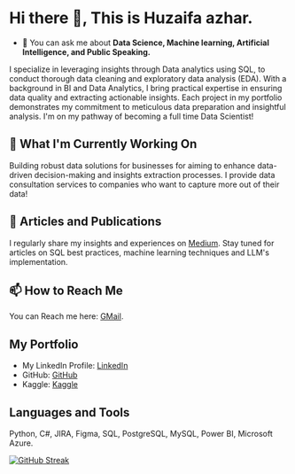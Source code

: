 # Hi there 👋, This is Huzaifa azhar. 

<!--
**Huzaifaaazhar/Huzaifaaazhar** is a ✨ _special_ ✨ repository because its `README.md` (this file) appears on your GitHub profile.

Here are some ideas to get you started:
-->
- 💬 You can ask me about **Data Science, Machine learning, Artificial Intelligence, and Public Speaking.**

I specialize in leveraging insights through Data analytics using SQL, to conduct thorough data cleaning and exploratory data analysis (EDA). With a background in BI and Data Analytics, I bring practical expertise in ensuring data quality and extracting actionable insights. Each project in my portfolio demonstrates my commitment to meticulous data preparation and insightful analysis.
I'm on my pathway of becoming a full time Data Scientist!

## 🔭 What I'm Currently Working On

Building robust data solutions for businesses for aiming to enhance data-driven decision-making and insights extraction processes. I provide data consultation services to companies who want to capture more out of their data!

## 📝 Articles and Publications

I regularly share my insights and experiences on [Medium](https://medium.com/@azharhuzaifa123). Stay tuned for articles on SQL best practices, machine learning techniques and LLM's implementation.

## 📫 How to Reach Me

You can Reach me here: [GMail](azharhuzaifa123@gmail.com).

## My Portfolio

- My LinkedIn Profile: [LinkedIn](www.linkedin.com/in/huzaifa-azhar-3b8b8118b)
- GitHub: [GitHub](https://github.com/Huzaifaaazhar)
- Kaggle: [Kaggle](https://www.kaggle.com/huzaifaazhar05)

## Languages and Tools

Python, C#, JIRA, Figma, SQL, PostgreSQL, MySQL, Power BI, Microsoft Azure.



[![GitHub Streak](https://streak-stats.demolab.com/?user=Huzaifaaazhar)](https://git.io/streak-stats)
